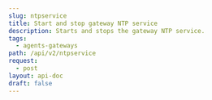 ```yaml
---
slug: ntpservice
title: Start and stop gateway NTP service
description: Starts and stops the gateway NTP service.
tags:
  - agents-gateways
path: /api/v2/ntpservice
request:
  - post
layout: api-doc
draft: false
---
```

